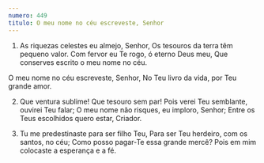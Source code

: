```yaml
---
numero: 449
titulo: O meu nome no céu escreveste, Senhor
---
```

1. As riquezas celestes eu almejo, Senhor,
Os tesouros da terra têm pequeno valor.
Com fervor eu Te rogo, ó eterno Deus meu,
Que conserves escrito o meu nome no céu.

O meu nome no céu escreveste, Senhor,
No Teu livro da vida, por Teu grande amor.

2. Que ventura sublime! Que tesouro sem par!
Pois verei Teu semblante, ouvirei Teu falar;
O meu nome não risques, eu imploro, Senhor;
Entre os Teus escolhidos quero estar, Criador.

3. Tu me predestinaste para ser filho Teu,
Para ser Teu herdeiro, com os santos, no céu;
Como posso pagar-Te essa grande mercê?
Pois em mim colocaste a esperança e a fé.
